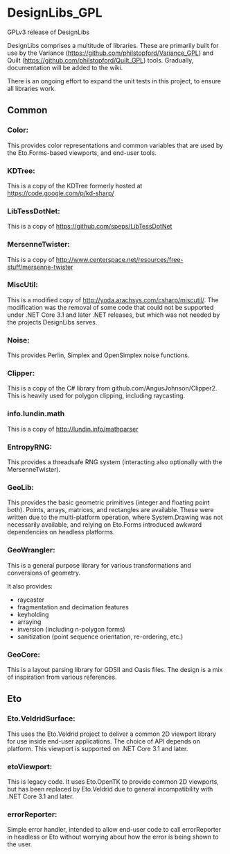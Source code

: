 # DesignLibs_GPL
GPLv3 release of DesignLibs

DesignLibs comprises a multitude of libraries. These are primarily built for use by the Variance (https://github.com/philstopford/Variance_GPL) and Quilt (https://github.com/philstopford/Quilt_GPL) tools. Gradually, documentation will be added to the wiki.

There is an ongoing effort to expand the unit tests in this project, to ensure all libraries work.

## Common

### Color:

This provides color representations and common variables that are used by the Eto.Forms-based viewports, and end-user tools.

### KDTree:

This is a copy of the KDTree formerly hosted at https://code.google.com/p/kd-sharp/

### LibTessDotNet:

This is a copy of https://github.com/speps/LibTessDotNet

### MersenneTwister:

This is a copy of http://www.centerspace.net/resources/free-stuff/mersenne-twister

### MiscUtil:

This is a modified copy of http://yoda.arachsys.com/csharp/miscutil/. The modification was the removal of some code that could not be supported under .NET Core 3.1 and later .NET releases, but which was not needed by the projects DesignLibs serves.

### Noise:

This provides Perlin, Simplex and OpenSimplex noise functions.

### Clipper:

This is a copy of the C# library from github.com/AngusJohnson/Clipper2. This is heavily used for polygon clipping, including raycasting.

### info.lundin.math

This is a copy of http://lundin.info/mathparser

### EntropyRNG:

This provides a threadsafe RNG system (interacting also optionally with the MersenneTwister).

### GeoLib:

This provides the basic geometric primitives (integer and floating point both). Points, arrays, matrices, and rectangles are available. These were written due to the multi-platform operation, where System.Drawing was not necessarily available, and relying on Eto.Forms introduced awkward dependencies on headless platforms.

### GeoWrangler:

This is a general purpose library for various transformations and conversions of geometry.

It also provides:
 - raycaster
 - fragmentation and decimation features
 - keyholding
 - arraying
 - inversion (including n-polygon forms)
 - sanitization (point sequence orientation, re-ordering, etc.)
 
### GeoCore:

This is a layout parsing library for GDSII and Oasis files. The design is a mix of inspiration from various references.

## Eto

### Eto.VeldridSurface:

This uses the Eto.Veldrid project to deliver a common 2D viewport library for use inside end-user applications. The choice of API depends on platform. This viewport is supported on .NET Core 3.1 and later.

### etoViewport:

This is legacy code. It uses Eto.OpenTK to provide common 2D viewports, but has been replaced by Eto.Veldrid due to general incompatibility with .NET Core 3.1 and later.

### errorReporter:

Simple error handler, intended to allow end-user code to call errorReporter in headless or Eto without worrying about how the error is being shown to the user.
